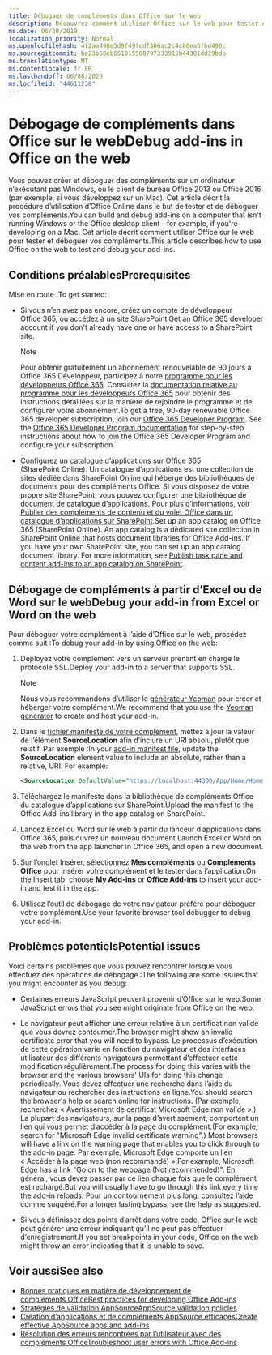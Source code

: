 ```yaml
---
title: Débogage de compléments dans Office sur le web
description: Découvrez comment utiliser Office sur le web pour tester et déboguer vos compléments.
ms.date: 06/20/2019
localization_priority: Normal
ms.openlocfilehash: 4f2aa498e5d9f49fcdf306ac2c4c80ea6fbd496c
ms.sourcegitcommit: be23b68eb661015508797333915b44381dd29bdb
ms.translationtype: MT
ms.contentlocale: fr-FR
ms.lasthandoff: 06/08/2020
ms.locfileid: "44611238"
---
```

# <a name="debug-add-ins-in-office-on-the-web"></a><span data-ttu-id="1f28d-103">Débogage de compléments dans Office sur le web</span><span class="sxs-lookup"><span data-stu-id="1f28d-103">Debug add-ins in Office on the web</span></span>


<span data-ttu-id="1f28d-104">Vous pouvez créer et déboguer des compléments sur un ordinateur n’exécutant pas Windows, ou le client de bureau Office 2013 ou Office 2016 (par exemple, si vous développez sur un Mac). Cet article décrit la procédure d’utilisation d’Office Online dans le but de tester et de déboguer vos compléments.</span><span class="sxs-lookup"><span data-stu-id="1f28d-104">You can build and debug add-ins on a computer that isn't running Windows or the Office desktop client&mdash;for example, if you're developing on a Mac.</span></span> <span data-ttu-id="1f28d-105">Cet article décrit comment utiliser Office sur le web pour tester et déboguer vos compléments.</span><span class="sxs-lookup"><span data-stu-id="1f28d-105">This article describes how to use Office on the web to test and debug your add-ins.</span></span> 

## <a name="prerequisites"></a><span data-ttu-id="1f28d-106">Conditions préalables</span><span class="sxs-lookup"><span data-stu-id="1f28d-106">Prerequisites</span></span>

<span data-ttu-id="1f28d-107">Mise en route :</span><span class="sxs-lookup"><span data-stu-id="1f28d-107">To get started:</span></span>

- <span data-ttu-id="1f28d-108">Si vous n’en avez pas encore, créez un compte de développeur Office 365, ou accédez à un site SharePoint.</span><span class="sxs-lookup"><span data-stu-id="1f28d-108">Get an Office 365 developer account if you don't already have one or have access to a SharePoint site.</span></span>

  > [!NOTE]
  > <span data-ttu-id="1f28d-p102">Pour obtenir gratuitement un abonnement renouvelable de 90 jours à Office 365 Développeur, participez à notre [programme pour les développeurs Office 365](https://developer.microsoft.com/office/dev-program). Consultez la [documentation relative au programme pour les développeurs Office 365](/office/developer-program/office-365-developer-program) pour obtenir des instructions détaillées sur la manière de rejoindre le programme et de configurer votre abonnement.</span><span class="sxs-lookup"><span data-stu-id="1f28d-p102">To get a free, 90-day renewable Office 365 developer subscription, join our [Office 365 Developer Program](https://developer.microsoft.com/office/dev-program). See the [Office 365 Developer Program documentation](/office/developer-program/office-365-developer-program) for step-by-step instructions about how to join the Office 365 Developer Program and configure your subscription.</span></span>

- <span data-ttu-id="1f28d-p103">Configurez un catalogue d’applications sur Office 365 (SharePoint Online). Un catalogue d’applications est une collection de sites dédiée dans SharePoint Online qui héberge des bibliothèques de documents pour des compléments Office. Si vous disposez de votre propre site SharePoint, vous pouvez configurer une bibliothèque de document de catalogue d’applications. Pour plus d’informations, voir [Publier des compléments de contenu et du volet Office dans un catalogue d’applications sur SharePoint](../publish/publish-task-pane-and-content-add-ins-to-an-add-in-catalog.md).</span><span class="sxs-lookup"><span data-stu-id="1f28d-p103">Set up an app catalog on Office 365 (SharePoint Online). An app catalog is a dedicated site collection in SharePoint Online that hosts document libraries for Office Add-ins. If you have your own SharePoint site, you can set up an app catalog document library. For more information, see [Publish task pane and content add-ins to an app catalog on SharePoint](../publish/publish-task-pane-and-content-add-ins-to-an-add-in-catalog.md).</span></span>


## <a name="debug-your-add-in-from-excel-or-word-on-the-web"></a><span data-ttu-id="1f28d-114">Débogage de compléments à partir d’Excel ou de Word sur le web</span><span class="sxs-lookup"><span data-stu-id="1f28d-114">Debug your add-in from Excel or Word on the web</span></span>

<span data-ttu-id="1f28d-115">Pour déboguer votre complément à l’aide d’Office sur le web, procédez comme suit :</span><span class="sxs-lookup"><span data-stu-id="1f28d-115">To debug your add-in by using Office on the web:</span></span>

1. <span data-ttu-id="1f28d-116">Déployez votre complément vers un serveur prenant en charge le protocole SSL.</span><span class="sxs-lookup"><span data-stu-id="1f28d-116">Deploy your add-in to a server that supports SSL.</span></span>

    > [!NOTE]
    > <span data-ttu-id="1f28d-117">Nous vous recommandons d’utiliser le [générateur Yeoman](https://github.com/OfficeDev/generator-office) pour créer et héberger votre complément.</span><span class="sxs-lookup"><span data-stu-id="1f28d-117">We recommend that you use the [Yeoman generator](https://github.com/OfficeDev/generator-office) to create and host your add-in.</span></span>

2. <span data-ttu-id="1f28d-p104">Dans le [fichier manifeste de votre complément](../develop/add-in-manifests.md), mettez à jour la valeur de l’élément **SourceLocation** afin d’inclure un URI absolu, plutôt que relatif. Par exemple :</span><span class="sxs-lookup"><span data-stu-id="1f28d-p104">In your [add-in manifest file](../develop/add-in-manifests.md), update the **SourceLocation** element value to include an absolute, rather than a relative, URI. For example:</span></span>

    ```xml
    <SourceLocation DefaultValue="https://localhost:44300/App/Home/Home.html" />
    ```

3. <span data-ttu-id="1f28d-120">Téléchargez le manifeste dans la bibliothèque de compléments Office du catalogue d’applications sur SharePoint.</span><span class="sxs-lookup"><span data-stu-id="1f28d-120">Upload the manifest to the Office Add-ins library in the app catalog on SharePoint.</span></span>

4. <span data-ttu-id="1f28d-121">Lancez Excel ou Word sur le web à partir du lanceur d’applications dans Office 365, puis ouvrez un nouveau document.</span><span class="sxs-lookup"><span data-stu-id="1f28d-121">Launch Excel or Word on the web from the app launcher in Office 365, and open a new document.</span></span>

5. <span data-ttu-id="1f28d-122">Sur l’onglet Insérer, sélectionnez **Mes compléments** ou **Compléments Office** pour insérer votre complément et le tester dans l’application.</span><span class="sxs-lookup"><span data-stu-id="1f28d-122">On the Insert tab, choose **My Add-ins** or **Office Add-ins** to insert your add-in and test it in the app.</span></span>

6. <span data-ttu-id="1f28d-123">Utilisez l’outil de débogage de votre navigateur préféré pour déboguer votre complément.</span><span class="sxs-lookup"><span data-stu-id="1f28d-123">Use your favorite browser tool debugger to debug your add-in.</span></span>

## <a name="potential-issues"></a><span data-ttu-id="1f28d-124">Problèmes potentiels</span><span class="sxs-lookup"><span data-stu-id="1f28d-124">Potential issues</span></span>

<span data-ttu-id="1f28d-125">Voici certains problèmes que vous pouvez rencontrer lorsque vous effectuez des opérations de débogage :</span><span class="sxs-lookup"><span data-stu-id="1f28d-125">The following are some issues that you might encounter as you debug:</span></span>

- <span data-ttu-id="1f28d-126">Certaines erreurs JavaScript peuvent provenir d’Office sur le web.</span><span class="sxs-lookup"><span data-stu-id="1f28d-126">Some JavaScript errors that you see might originate from Office on the web.</span></span>

- <span data-ttu-id="1f28d-127">Le navigateur peut afficher une erreur relative à un certificat non valide que vous devrez contourner.</span><span class="sxs-lookup"><span data-stu-id="1f28d-127">The browser might show an invalid certificate error that you will need to bypass.</span></span> <span data-ttu-id="1f28d-128">Le processus d’exécution de cette opération varie en fonction du navigateur et des interfaces utilisateur des différents navigateurs permettant d’effectuer cette modification régulièrement.</span><span class="sxs-lookup"><span data-stu-id="1f28d-128">The process for doing this varies with the browser and the various browsers' UIs for doing this change periodically.</span></span> <span data-ttu-id="1f28d-129">Vous devez effectuer une recherche dans l’aide du navigateur ou rechercher des instructions en ligne.</span><span class="sxs-lookup"><span data-stu-id="1f28d-129">You should search the browser's help or search online for instructions.</span></span> <span data-ttu-id="1f28d-130">(Par exemple, recherchez « Avertissement de certificat Microsoft Edge non valide ».) La plupart des navigateurs, sur la page d’avertissement, comportent un lien qui vous permet d’accéder à la page du complément.</span><span class="sxs-lookup"><span data-stu-id="1f28d-130">(For example, search for "Microsoft Edge invalid certificate warning".) Most browsers will have a link on the warning page that enables you to click through to the add-in page.</span></span> <span data-ttu-id="1f28d-131">Par exemple, Microsoft Edge comporte un lien « Accéder à la page web (non recommandé) ».</span><span class="sxs-lookup"><span data-stu-id="1f28d-131">For example, Microsoft Edge has a link "Go on to the webpage (Not recommended)".</span></span> <span data-ttu-id="1f28d-132">En général, vous devez passer par ce lien chaque fois que le complément est rechargé.</span><span class="sxs-lookup"><span data-stu-id="1f28d-132">But you will usually have to go through this link every time the add-in reloads.</span></span> <span data-ttu-id="1f28d-133">Pour un contournement plus long, consultez l’aide comme suggéré.</span><span class="sxs-lookup"><span data-stu-id="1f28d-133">For a longer lasting bypass, see the help as suggested.</span></span>

- <span data-ttu-id="1f28d-134">Si vous définissez des points d’arrêt dans votre code, Office sur le web peut générer une erreur indiquant qu’il ne peut pas effectuer d’enregistrement.</span><span class="sxs-lookup"><span data-stu-id="1f28d-134">If you set breakpoints in your code, Office on the web might throw an error indicating that it is unable to save.</span></span>

## <a name="see-also"></a><span data-ttu-id="1f28d-135">Voir aussi</span><span class="sxs-lookup"><span data-stu-id="1f28d-135">See also</span></span>

- [<span data-ttu-id="1f28d-136">Bonnes pratiques en matière de développement de compléments Office</span><span class="sxs-lookup"><span data-stu-id="1f28d-136">Best practices for developing Office Add-ins</span></span>](../concepts/add-in-development-best-practices.md)
- [<span data-ttu-id="1f28d-137">Stratégies de validation AppSource</span><span class="sxs-lookup"><span data-stu-id="1f28d-137">AppSource validation policies</span></span>](/legal/marketplace/certification-policies)  
- [<span data-ttu-id="1f28d-138">Création d’applications et de compléments AppSource efficaces</span><span class="sxs-lookup"><span data-stu-id="1f28d-138">Create effective AppSource apps and add-ins</span></span>](/office/dev/store/create-effective-office-store-listings)  
- [<span data-ttu-id="1f28d-139">Résolution des erreurs rencontrées par l’utilisateur avec des compléments Office</span><span class="sxs-lookup"><span data-stu-id="1f28d-139">Troubleshoot user errors with Office Add-ins</span></span>](testing-and-troubleshooting.md)
